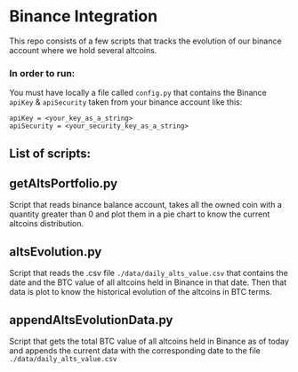 # Binance Integration

This repo consists of a few scripts that tracks the evolution of our binance account where we hold several altcoins.

### In order to run:

You must have locally a file called `config.py` that contains the Binance `apiKey` & `apiSecurity` taken from your binance account like this:

```
apiKey = <your_key_as_a_string>
apiSecurity = <your_security_key_as_a_string>
```

## List of scripts:

## getAltsPortfolio.py

Script that reads binance balance account, takes all the owned coin with a quantity greater than 0 and plot them in a pie chart to know the current altcoins distribution.

## altsEvolution.py

Script that reads the .csv file `./data/daily_alts_value.csv` that contains the date and the BTC value of all altcoins held in Binance in that date.
Then that data is plot to know the historical evolution of the altcoins in BTC terms.

## appendAltsEvolutionData.py

Script that gets the total BTC value of all altcoins held in Binance as of today and appends the current data with the corresponding date to the file `./data/daily_alts_value.csv`
